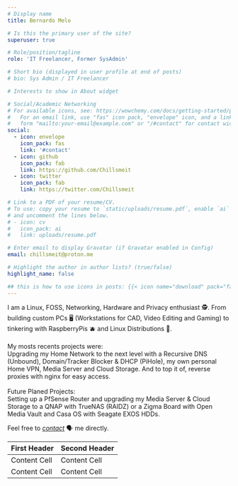 ```yaml
---
# Display name
title: Bernardo Melo

# Is this the primary user of the site?
superuser: true

# Role/position/tagline
role: 'IT Freelancer, Former SysAdmin'

# Short bio (displayed in user profile at end of posts)
# bio: Sys Admin / IT Freelancer

# Interests to show in About widget

# Social/Academic Networking
# For available icons, see: https://wowchemy.com/docs/getting-started/page-builder/#icons
#   For an email link, use "fas" icon pack, "envelope" icon, and a link in the
#   form "mailto:your-email@example.com" or "/#contact" for contact widget.
social:
  - icon: envelope
    icon_pack: fas
    link: '#contact'
  - icon: github
    icon_pack: fab
    link: https://github.com/Chillsmeit
  - icon: twitter
    icon_pack: fab
    link: https://twitter.com/Chillsmeit

# Link to a PDF of your resume/CV.
# To use: copy your resume to `static/uploads/resume.pdf`, enable `ai` icons in `params.toml`,
# and uncomment the lines below.
# - icon: cv
#   icon_pack: ai
#   link: uploads/resume.pdf

# Enter email to display Gravatar (if Gravatar enabled in Config)
email: chillsmeit@proton.me

# Highlight the author in author lists? (true/false)
highlight_name: false

## this is how to use icons in posts: {{< icon name="download" pack="fas" >}}
---
```

I am a Linux, FOSS, Networking, Hardware and Privacy enthusiast 🕵️. From building custom PCs 🖥️ (Workstations for CAD, Video Editing and Gaming) to tinkering with RaspberryPis 🫐 and Linux Distributions 🐧.</br>
</br>
My mosts recents projects were:</br>
Upgrading my Home Network to the next level with a Recursive DNS (Unbound), Domain/Tracker Blocker & DHCP (PiHole), my own personal Home VPN, Media Server and Cloud Storage. And to top it of, reverse proxies with nginx for easy access.</br>
</br>
Future Planed Projects:</br>
Setting up a PfSense Router and upgrading my Media Server & Cloud Storage to a QNAP with TrueNAS (RAIDZ) or a Zigma Board with Open Media Vault and Casa OS with Seagate EXOS HDDs.


Feel free to *[contact](#contact)* 🗣️ me directly.

First Header  | Second Header
------------- | -------------
Content Cell  | Content Cell
Content Cell  | Content Cell

